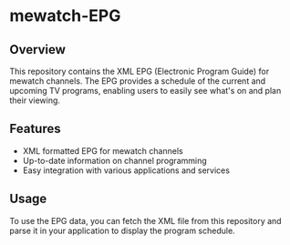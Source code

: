 # mewatch-EPG

## Overview

This repository contains the XML EPG (Electronic Program Guide) for mewatch channels. The EPG provides a schedule of the current and upcoming TV programs, enabling users to easily see what's on and plan their viewing.

## Features

- XML formatted EPG for mewatch channels
- Up-to-date information on channel programming
- Easy integration with various applications and services

## Usage

To use the EPG data, you can fetch the XML file from this repository and parse it in your application to display the program schedule.

